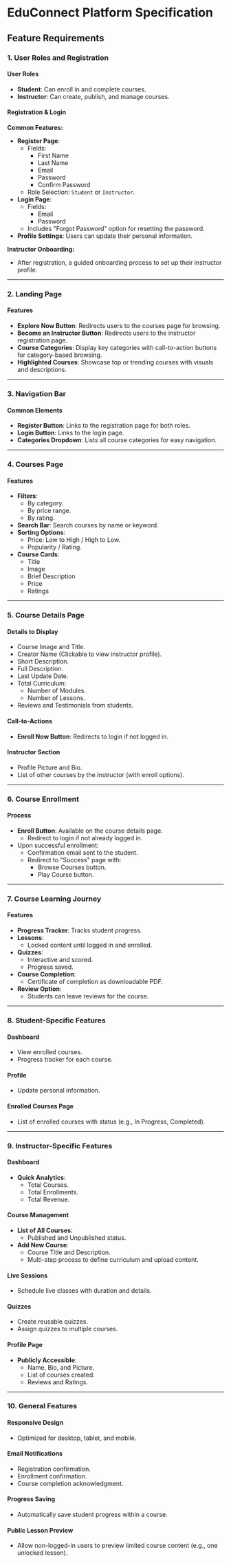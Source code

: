 # EduConnect Platform Specification

## Feature Requirements

### 1. User Roles and Registration

#### User Roles

- **Student**: Can enroll in and complete courses.
- **Instructor**: Can create, publish, and manage courses.

#### Registration & Login

**Common Features:**

- **Register Page**:
  - Fields:
    - First Name
    - Last Name
    - Email
    - Password
    - Confirm Password
  - Role Selection: `Student` or `Instructor`.
- **Login Page**:
  - Fields:
    - Email
    - Password
  - Includes "Forgot Password" option for resetting the password.
- **Profile Settings**: Users can update their personal information.

**Instructor Onboarding:**

- After registration, a guided onboarding process to set up their instructor profile.

---

### 2. Landing Page

#### Features

- **Explore Now Button**: Redirects users to the courses page for browsing.
- **Become an Instructor Button**: Redirects users to the instructor registration page.
- **Course Categories**: Display key categories with call-to-action buttons for category-based browsing.
- **Highlighted Courses**: Showcase top or trending courses with visuals and descriptions.

---

### 3. Navigation Bar

#### Common Elements

- **Register Button**: Links to the registration page for both roles.
- **Login Button**: Links to the login page.
- **Categories Dropdown**: Lists all course categories for easy navigation.

---

### 4. Courses Page

#### Features

- **Filters**:
  - By category.
  - By price range.
  - By rating.
- **Search Bar**: Search courses by name or keyword.
- **Sorting Options**:
  - Price: Low to High / High to Low.
  - Popularity / Rating.
- **Course Cards**:
  - Title
  - Image
  - Brief Description
  - Price
  - Ratings

---

### 5. Course Details Page

#### Details to Display

- Course Image and Title.
- Creator Name (Clickable to view instructor profile).
- Short Description.
- Full Description.
- Last Update Date.
- Total Curriculum:
  - Number of Modules.
  - Number of Lessons.
- Reviews and Testimonials from students.

#### Call-to-Actions

- **Enroll Now Button**: Redirects to login if not logged in.

#### Instructor Section

- Profile Picture and Bio.
- List of other courses by the instructor (with enroll options).

---

### 6. Course Enrollment

#### Process

- **Enroll Button**: Available on the course details page.
  - Redirect to login if not already logged in.
- Upon successful enrollment:
  - Confirmation email sent to the student.
  - Redirect to "Success" page with:
    - Browse Courses button.
    - Play Course button.

---

### 7. Course Learning Journey

#### Features

- **Progress Tracker**: Tracks student progress.
- **Lessons**:
  - Locked content until logged in and enrolled.
- **Quizzes**:
  - Interactive and scored.
  - Progress saved.
- **Course Completion**:
  - Certificate of completion as downloadable PDF.
- **Review Option**:
  - Students can leave reviews for the course.

---

### 8. Student-Specific Features

#### Dashboard

- View enrolled courses.
- Progress tracker for each course.

#### Profile

- Update personal information.

#### Enrolled Courses Page

- List of enrolled courses with status (e.g., In Progress, Completed).

---

### 9. Instructor-Specific Features

#### Dashboard

- **Quick Analytics**:
  - Total Courses.
  - Total Enrollments.
  - Total Revenue.

#### Course Management

- **List of All Courses**:
  - Published and Unpublished status.
- **Add New Course**:
  - Course Title and Description.
  - Multi-step process to define curriculum and upload content.

#### Live Sessions

- Schedule live classes with duration and details.

#### Quizzes

- Create reusable quizzes.
- Assign quizzes to multiple courses.

#### Profile Page

- **Publicly Accessible**:
  - Name, Bio, and Picture.
  - List of courses created.
  - Reviews and Ratings.

---

### 10. General Features

#### Responsive Design

- Optimized for desktop, tablet, and mobile.

#### Email Notifications

- Registration confirmation.
- Enrollment confirmation.
- Course completion acknowledgment.

#### Progress Saving

- Automatically save student progress within a course.

#### Public Lesson Preview

- Allow non-logged-in users to preview limited course content (e.g., one unlocked lesson).
